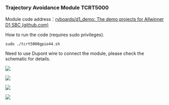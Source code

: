 ### Trajectory Avoidance Module TCRT5000

Module code address：[rvboards/d1_demo: The demo projects for Allwinner D1 SBC (github.com)](https://github.com/rvboards/d1_demo)

How to run the code (requires sudo privileges).

```
sudo ./tcrt5000gpio44.sh
```

Need to use Dupont wire to connect the module, please check the schematic for details.

![](https://rvboards.org/rvboards/dasdu8syrbgvtzvhfj12f4d5/images_dir/1628589248/9.png)

![](https://rvboards.org/rvboards/dasdu8syrbgvtzvhfj12f4d5/images_dir/1628589306/10.png)

![](https://rvboards.org/rvboards/dasdu8syrbgvtzvhfj12f4d5/images_dir/1628589354/11.png)

![](https://rvboards.org/rvboards/dasdu8syrbgvtzvhfj12f4d5/images_dir/1628589414/12.png)
